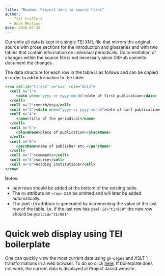 ```yaml
---
title: "Readme: Project Jarāʾid source files"
author:
  - Till Grallert
  - Adam Mestyan
date: 2020-05-20
---
```


Currently all data is kept in a single TEI XML file that mirrors the original source with prose sections for the introduction and glossaries and with two tables that contain information on individual periodicals. Documentation of changes within the source file is not necessary since GitHub commits document the changes.

The data structure for each row in the table is as follows and can be copied in order to add information to the table:

```xml
<row xml:id="t1rxxx" n="xxx" role="data">
  <cell n="1">
     <date when="yyyy or yyyy-mm-dd">date of first publication</date>
  </cell>
  <cell n="2">month/day</cell>
  <cell n="3"><date when="yyyy or yyyy-mm-dd">date of last publication</date></cell>
  <cell n="4">
     <name>title of the periodical</name>
  </cell>
  <cell n="5">
     <placeName>place of publication</placeName>
  </cell>
  <cell n="6">
     <persName>name of publisher etc.</persName>
  </cell>
  <cell n="7">comments</cell>
  <cell n="8">source</cell>
  <cell n="9">holding institutions</cell>
</row>
```

Notes:
- new rows should be added at the bottom of the existing table.
- The `@n` attribute on `<row>` can be omitted and will later be added automatically.
- The `@xml:id` attribute is generated by incrementing the value of the last row of the table, i.e. if the last row has `@xml:id="t1r850"` the new row should be `@xml:id="t1r851"`

# Quick web display using TEI boilerplate

One can quickly view the most current data using `gh-pages` and XSLT 1 transformations in a web browser. To do so click [here](https://ProjectJaraid.github.io/jaraid_source/tei/jaraid_master.TEIP5.xml). If boilerplate does not work, the current data is displayed at <ref target="https://projectjaraid.github.io/">Project Jaraid</ref> website.
